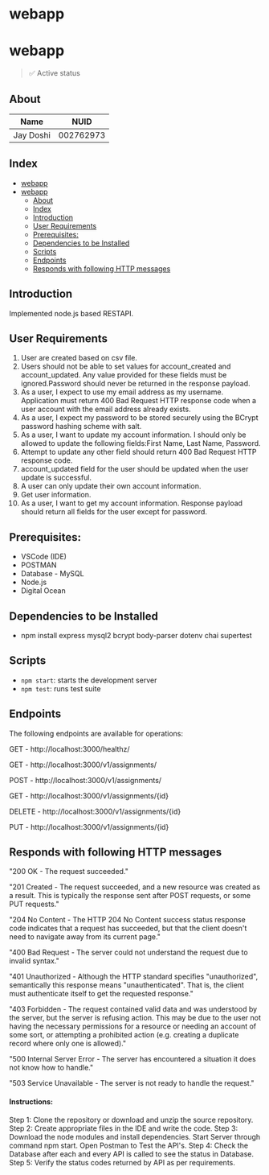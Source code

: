 # webapp

# webapp
> ✅ Active status <br>

## About
| Name          | NUID        |
| ---           | ---         |
| Jay Doshi     | 002762973   |

## Index
- [webapp](#webapp)
- [webapp](#webapp-1)
  - [About](#about)
  - [Index](#index)
  - [Introduction](#introduction)
  - [User Requirements](#user-requirements)
  - [Prerequisites:](#prerequisites)
  - [Dependencies to be Installed](#dependencies-to-be-installed)
  - [Scripts](#scripts)
  - [Endpoints](#endpoints)
  - [Responds with following HTTP messages](#responds-with-following-http-messages)


## Introduction
Implemented node.js based RESTAPI.


## User Requirements
1. User are created based on csv file.
2. Users should not be able to set values for account_created and account_updated. Any value provided for these fields must be ignored.Password should never be returned in the response payload.
3. As a user, I expect to use my email address as my username.
Application must return 400 Bad Request HTTP response code when a user account with the email address already exists.
1. As a user, I expect my password to be stored securely using the BCrypt password hashing scheme with salt.
2. As a user, I want to update my account information. I should only be allowed to update the following fields:First Name, Last Name, Password.
3. Attempt to update any other field should return 400 Bad Request HTTP response code.
4. account_updated field for the user should be updated when the user update is successful.
5. A user can only update their own account information.
6.  Get user information.
7.  As a user, I want to get my account information. Response payload should return all fields for the user except for password.


## Prerequisites:
- VSCode (IDE)
- POSTMAN
- Database - MySQL
- Node.js
- Digital Ocean


## Dependencies to be Installed
- npm install express mysql2 bcrypt body-parser dotenv chai supertest


## Scripts
- `npm start`: starts the development server
- `npm test`: runs test suite


## Endpoints
The following endpoints are available for operations:

GET - http://localhost:3000/healthz/

GET - http://localhost:3000/v1/assignments/

POST - http://localhost:3000/v1/assignments/

GET - http://localhost:3000/v1/assignments/{id}

DELETE - http://localhost:3000/v1/assignments/{id}

PUT - http://localhost:3000/v1/assignments/{id}


## Responds with following HTTP messages
"200 OK - The request succeeded."

"201 Created - The request succeeded, and a new resource was created as a result. This is typically the response sent after POST requests, or some PUT requests."

"204 No Content - The HTTP 204 No Content success status response code indicates that a request has succeeded, but that the client doesn't need to navigate away from its current page."

"400 Bad Request - The server could not understand the request due to invalid syntax."

"401 Unauthorized - Although the HTTP standard specifies "unauthorized", semantically this response means "unauthenticated". That is, the client must authenticate itself to get the requested response."

"403 Forbidden - The request contained valid data and was understood by the server, but the server is refusing action. This may be due to the user not having the necessary permissions for a resource or needing an account of some sort, or attempting a prohibited action (e.g. creating a duplicate record where only one is allowed)."

"500 Internal Server Error - The server has encountered a situation it does not know how to handle."

"503 Service Unavailable - The server is not ready to handle the request."


<h4>Instructions:</h4>
Step 1: Clone the repository or download and unzip the source repository.
Step 2: Create appropriate files in the IDE and write the code.
Step 3: Download the node modules and install dependencies. Start Server through command npm start. Open Postman to Test the API's.
Step 4: Check the Database after each and every API is called to see the status in Database.
Step 5: Verify the status codes returned by API as per requirements. 
